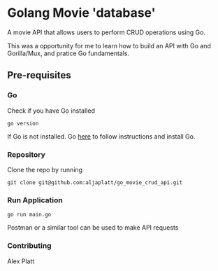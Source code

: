 
#   Golang Movie 'database'

A movie API that allows users to perform CRUD operations using Go. 

This was a opportunity for me to learn how to build an API with Go and Gorilla/Mux, and pratice Go fundamentals.


## Pre-requisites


### Go

Check if you have Go installed

```
go version
```

If Go is not installed. Go [here](https://go.dev/dl/) to 
follow instructions and install Go.


### Repository

Clone the repo by running 

```
git clone git@github.com:aljaplatt/go_movie_crud_api.git
```

### Run Application

```
go run main.go
```

Postman or a similar tool can be used to make API requests

### Contributing
Alex Platt



